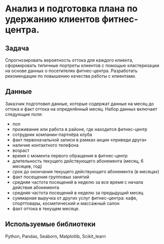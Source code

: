 # Анализ и подготовка плана по удержанию клиентов фитнес-центра.
## Задача
Cпрогнозировать вероятность оттока  для каждого клиента, сформировать типичные портреты клиентов с помощью кластеризации на основе данных о посетителях фитнес-центра. Разработать рекомендации по повышению качества работы с клиентами.
## Данные
Заказчик подготовил данные, которые содержат данные на месяц до оттока и факт оттока на определённый месяц. Набор данных включает следующие поля:
- пол
- проживание или работа в районе, где находится фитнес-центр
- сотрудник компании-партнёра клуба
- факт первоначальной записи в рамках акции «приведи друга»
- наличие контактного телефона
- возраст
- время с момента первого обращения в фитнес-центр 
- длительность текущего действующего абонемента (месяц, 6 месяцев, год)
- срок до окончания текущего действующего абонемента (в месяцах)
- факт посещения групповых занятий
- средняя частота посещений в неделю за все время с начала действия абонемента
- средняя частота посещений в неделю за предыдущий месяц
- суммарная выручка от других услуг фитнес-центра: кафе, спорттовары, косметический и массажный салон
- факт оттока в текущем месяце.
## Используемые библиотеки
Python, Pandas, Seaborn, Matplotlib, Scikit_learn
